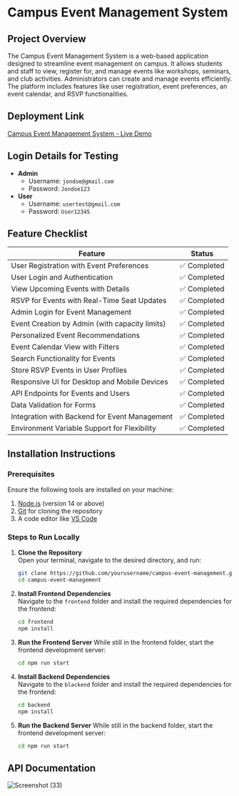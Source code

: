 # **Campus Event Management System**

## **Project Overview**
The Campus Event Management System is a web-based application designed to streamline event management on campus. It allows students and staff to view, register for, and manage events like workshops, seminars, and club activities. Administrators can create and manage events efficiently. The platform includes features like user registration, event preferences, an event calendar, and RSVP functionalities.

## **Deployment Link**
[Campus Event Management System - Live Demo](https://web-tech-exam-flax.vercel.app)

## **Login Details for Testing**
- **Admin**  
  - Username: `jondoe@gmail.com`  
  - Password: `Jondoe123`  
- **User**  
  - Username: `usertest@gmail.com`  
  - Password: `User12345`  

## **Feature Checklist**
| Feature                                       | Status        |
|-----------------------------------------------|---------------|
| User Registration with Event Preferences      | ✅ Completed  |
| User Login and Authentication                 | ✅ Completed  |
| View Upcoming Events with Details             | ✅ Completed  |
| RSVP for Events with Real-Time Seat Updates   | ✅ Completed  |
| Admin Login for Event Management              | ✅ Completed  |
| Event Creation by Admin (with capacity limits)| ✅ Completed  |
| Personalized Event Recommendations            | ✅ Completed  |
| Event Calendar View with Filters              | ✅ Completed  |
| Search Functionality for Events               | ✅ Completed  |
| Store RSVP Events in User Profiles            | ✅ Completed  |
| Responsive UI for Desktop and Mobile Devices  | ✅ Completed  |
| API Endpoints for Events and Users            | ✅ Completed  |
| Data Validation for Forms                     | ✅ Completed  |
| Integration with Backend for Event Management | ✅ Completed  |
| Environment Variable Support for Flexibility  | ✅ Completed  |

## **Installation Instructions**
### **Prerequisites**
Ensure the following tools are installed on your machine:
1. [Node.js](https://nodejs.org/) (version 14 or above)
2. [Git](https://git-scm.com/) for cloning the repository
3. A code editor like [VS Code](https://code.visualstudio.com/)

### **Steps to Run Locally**

1. **Clone the Repository**  
   Open your terminal, navigate to the desired directory, and run:
   ```bash
   git clone https://github.com/yourusername/campus-event-management.git
   cd campus-event-management
2. **Install Frontend Dependencies**  
   Navigate to the `frontend` folder and install the required dependencies for the frontend:
   ```bash
   cd frontend
   npm install
3. **Run the Frontend Server**
   While still in the frontend folder, start the frontend development server:
    ```bash
   cd npm run start
4. **Install Backend Dependencies**  
   Navigate to the `blackend` folder and install the required dependencies for the frontend:
   ```bash
   cd backend
   npm install
5. **Run the Backend Server**
   While still in the backend folder, start the frontend development server:
    ```bash
   cd npm run start

## **API Documentation**

   ![Screenshot (33)](https://github.com/user-attachments/assets/f5c16adc-bc53-4cf5-863e-c2ec28c296c3)

